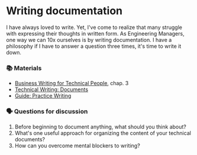 # Writing documentation

I have always loved to write. Yet, I've come to realize that many struggle with expressing their thoughts in written form. As Engineering Managers, one way we can 10x ourselves is by writing documentation. I have a philosophy if I have to answer a question three times, it's time to write it down.

### 📚 Materials

* [Business Writing for Technical People](https://learning.oreilly.com/library/view/business-writing-for/9781780174457/08_chapter03.xhtml), chap. 3
* [Technical Writing: Documents](https://developers.google.com/tech-writing/one/documents)
* [Guide: Practice Writing](https://www.julian.com/guide/write/practice-writing)

### 🗣 Questions for discussion

1. Before beginning to document anything, what should you think about?
2. What's one useful approach for organizing the content of your technical documents?
3. How can you overcome mental blockers to writing?

